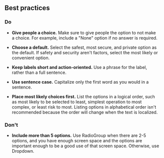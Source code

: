 ## Best practices

### Do

- **Give people a choice.**
  Make sure to give people the option to not make a choice. For example, include a "None" option if no answer is required.

- **Choose a default.**
  Select the safest, most secure, and private option as the default. If safety and security aren't factors, select the most likely or convenient option.

- **Keep labels short and action-oriented.**
  Use a phrase for the label, rather than a full sentence.

- **Use sentence case.**
  Capitalize only the first word as you would in a sentence.

- **Place most likely choices first.**
  List the options in a logical order, such as most likely to be selected to least, simplest operation to most complex, or least risk to most. Listing options in alphabetical order isn't recommended because the order will change when the text is localized.

### Don't

- **Include more than 5 options.**
  Use RadioGroup when there are 2-5 options, and you have enough screen space and the options are important enough to be a good use of that screen space. Otherwise, use Dropdown.
